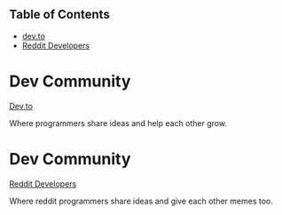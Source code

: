 ## Table of Contents

- [dev.to](#dev-community)
- [Reddit Developers](#reddit-developers)

# Dev Community

[Dev.to](https://dev.to/)

Where programmers share ideas and help each other grow.

# Dev Community

[Reddit Developers](https://www.reddit.com/r/webdev/)

Where reddit programmers share ideas and give each other memes too.

